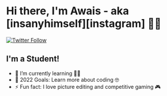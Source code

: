 
# Hi there, I'm Awais - aka [insanyhimself][instagram] 👋🏻

[![Twitter Follow](https://img.shields.io/twitter/follow/insanysays?color=1DA1F2&logo=twitter&style=for-the-badge)](https://twitter.com/intent/follow?original_referer=https%3A%2F%2Fgithub.com%2Finsanysays&screen_name=insanysays)


## I'm a Student!

- 🌱 I’m currently learning 👨‍🎓
- 🥅 2022 Goals: Learn more about coding 🤓
- ⚡ Fun fact: I love picture editing and competitive gaming 🎮
